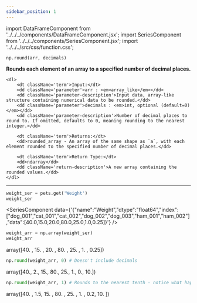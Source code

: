 ```yaml
---
sidebar_position: 1
---
```


import DataFrameComponent from '../../../components/DataFrameComponent.jsx';
import SeriesComponent from '../../../components/SeriesComponent.jsx';
import '../../../src/css/function.css';

<code>np.round(arr, decimals)</code>

<div className='base'>
    <p><strong>Rounds each element of an array to a specified number of decimal places.</strong></p>

    <dl>
        <dt className='term'>Input:</dt>
        <dd className='parameter'>arr : <em>array_like</em></dd>
        <dd className='parameter-description'>Input data, array-like structure containing numerical data to be rounded.</dd>
        <dd className='parameter'>decimals : <em>int, optional (default=0)</em></dd>
        <dd className='parameter-description'>Number of decimal places to round to. If omitted, defaults to 0, meaning rounding to the nearest integer.</dd>

        <dt className='term'>Returns:</dt>
        <dd>rounded_array - An array of the same shape as `a`, with each element rounded to the specified number of decimal places.</dd>

        <dt className='term'>Return Type:</dt>
        <dd>ndarray</dd>
        <dd className='return-description'>A new array containing the rounded values.</dd>
    </dl>
</div>


---

```python
weight_ser = pets.get('Weight')
weight_ser
```

<SeriesComponent data={'{"name":"Weight","dtype":"float64","index":["dog_001","cat_001","cat_002","dog_002","dog_003","ham_001","ham_002"],"data":[40.0,15.0,20.0,80.0,25.0,1.0,0.25]}'} />

```python
weight_arr = np.array(weight_ser)
weight_arr
```
array([40.  , 15.  , 20.  , 80.  , 25.  ,  1.  ,  0.25])

```python
np.round(weight_arr, 0) # Doesn't include decimals
```
array([40.,  2., 15., 80., 25.,  1.,  0., 10.])

```python
np.round(weight_arr, 1) # Rounds to the nearest tenth - notice what happens to 0.25!
```
array([40. ,  1.5, 15. , 80. , 25. ,  1. ,  0.2, 10. ])
